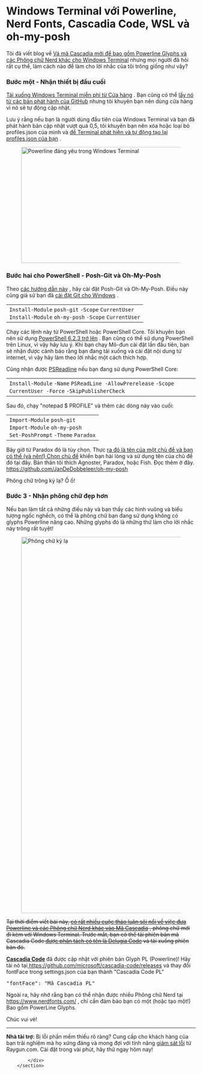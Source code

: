 # Windows Terminal với Powerline, Nerd Fonts, Cascadia Code, WSL và oh-my-posh
<section class="containerInner blogBody">
            <p><font style="vertical-align: inherit;"><font style="vertical-align: inherit;">Tôi đã viết blog về </font></font><a href="https://www.hanselman.com/blog/PatchingTheNewCascadiaCodeToIncludePowerlineGlyphsAndOtherNerdFontsForTheWindowsTerminal.aspx"><font style="vertical-align: inherit;"><font style="vertical-align: inherit;">Vá mã Cascadia mới để bao gồm Powerline Glyphs và các Phông chữ Nerd khác cho Windows Terminal</font></font></a><font style="vertical-align: inherit;"><font style="vertical-align: inherit;"> nhưng mọi người đã hỏi rất cụ thể, làm cách nào để làm cho lời nhắc của tôi trông giống như vậy?</font></font></p> <h3><font style="vertical-align: inherit;"><font style="vertical-align: inherit;">Bước một - Nhận thiết bị đầu cuối</font></font></h3> <p><a href="https://www.microsoft.com/en-us/p/windows-terminal-preview/9n0dx20hk701?WT.mc_id=-blog-scottha"><font style="vertical-align: inherit;"><font style="vertical-align: inherit;">Tải xuống Windows Terminal miễn phí từ Cửa hàng</font></font></a><font style="vertical-align: inherit;"><font style="vertical-align: inherit;"> . </font><font style="vertical-align: inherit;">Bạn cũng có thể </font></font><a href="https://github.com/Microsoft/Terminal?WT.mc_id=-blog-scottha"><font style="vertical-align: inherit;"><font style="vertical-align: inherit;">lấy nó từ các bản phát hành của GitHub</font></font></a><font style="vertical-align: inherit;"><font style="vertical-align: inherit;"> nhưng tôi khuyên bạn nên dùng cửa hàng vì nó sẽ tự động cập nhật.</font></font></p> <p><font style="vertical-align: inherit;"><font style="vertical-align: inherit;">Lưu ý rằng nếu bạn là người dùng đầu tiên của Windows Terminal và bạn đã phát hành bản cập nhật vượt quá 0,5, tôi khuyên bạn nên xóa hoặc loại bỏ profiles.json của mình và </font></font><a href="https://www.hanselman.com/blog/NowIsTheTimeToMakeAFreshNewWindowsTerminalProfilesjson.aspx"><font style="vertical-align: inherit;"><font style="vertical-align: inherit;">để Terminal phát hiện và tự động tạo lại profiles.json của bạn</font></font></a><font style="vertical-align: inherit;"><font style="vertical-align: inherit;"> .</font></font></p> <p></p><figure><img title="Powerline đáng yêu trong Windows Terminal" style="display: inline" alt="Powerline đáng yêu trong Windows Terminal" src="https://hanselmanblogcontent.azureedge.net/Windows-Live-Writer/63963d6f2af3_12BCC/image_e2447ddd-416e-4036-9584-e728455e6d9d.png" width="999" height="308"></figure> <p></p> <h3><font style="vertical-align: inherit;"><font style="vertical-align: inherit;">Bước hai cho PowerShell - Posh-Git và Oh-My-Posh</font></font></h3> <p><font style="vertical-align: inherit;"><font style="vertical-align: inherit;">Theo </font></font><a href="https://github.com/JanDeDobbeleer/oh-my-posh?WT.mc_id=-blog-scottha"><font style="vertical-align: inherit;"><font style="vertical-align: inherit;">các hướng dẫn này</font></font></a><font style="vertical-align: inherit;"><font style="vertical-align: inherit;"> , hãy cài đặt Posh-Git và Oh-My-Posh. </font><font style="vertical-align: inherit;">Điều này cũng giả sử bạn đã </font></font><a href="https://git-scm.com/downloads"><font style="vertical-align: inherit;"><font style="vertical-align: inherit;">cài đặt Git cho Windows</font></font></a><font style="vertical-align: inherit;"><font style="vertical-align: inherit;"> .</font></font></p><div><div id="highlighter_374870" class="syntaxhighlighter nogutter  ps"><table border="0" cellpadding="0" cellspacing="0"><tbody><tr><td class="code"><div class="container"><div class="line number1 index0 alt2"><code class="ps plain">Install</code><code class="ps keyword">-Module</code> <code class="ps plain">posh</code><code class="ps keyword">-git</code> <code class="ps keyword">-Scope</code> <code class="ps plain">CurrentUser</code></div><div class="line number2 index1 alt1"><code class="ps plain">Install</code><code class="ps keyword">-Module</code> <code class="ps keyword">oh</code><code class="ps keyword">-my</code><code class="ps keyword">-posh</code> <code class="ps keyword">-Scope</code> <code class="ps plain">CurrentUser</code></div></div></td></tr></tbody></table></div></div>
<p><font style="vertical-align: inherit;"><font style="vertical-align: inherit;">Chạy các lệnh này từ PowerShell hoặc PowerShell Core. </font><font style="vertical-align: inherit;">Tôi khuyên bạn nên sử dụng </font></font><a href="https://github.com/PowerShell/PowerShell/releases?WT.mc_id=-blog-scottha"><font style="vertical-align: inherit;"><font style="vertical-align: inherit;">PowerShell 6.2.3 trở lên</font></font></a><font style="vertical-align: inherit;"><font style="vertical-align: inherit;"> . </font><font style="vertical-align: inherit;">Bạn cũng có thể sử dụng PowerShell trên Linux, vì vậy hãy lưu ý. </font><font style="vertical-align: inherit;">Khi bạn chạy Mô-đun cài đặt lần đầu tiên, bạn sẽ nhận được cảnh báo rằng bạn đang tải xuống và cài đặt nội dung từ internet, vì vậy hãy làm theo lời nhắc một cách thích hợp.</font></font></p>
<p><font style="vertical-align: inherit;"><font style="vertical-align: inherit;">Cũng nhận được </font></font><a href="https://docs.microsoft.com/en-us/powershell/module/psreadline/?view=powershell-6&amp;WT.mc_id=-blog-scottha"><font style="vertical-align: inherit;"><font style="vertical-align: inherit;">PSReadline</font></font></a><font style="vertical-align: inherit;"><font style="vertical-align: inherit;"> nếu bạn đang sử dụng PowerShell Core:</font></font></p><div><div id="highlighter_310660" class="syntaxhighlighter nogutter  ps"><table border="0" cellpadding="0" cellspacing="0"><tbody><tr><td class="code"><div class="container"><div class="line number1 index0 alt2"><code class="ps plain">Install</code><code class="ps keyword">-Module</code> <code class="ps keyword">-Name</code> <code class="ps plain">PSReadLine </code><code class="ps keyword">-AllowPrerelease</code> <code class="ps keyword">-Scope</code> <code class="ps plain">CurrentUser </code><code class="ps keyword">-Force</code> <code class="ps keyword">-SkipPublisherCheck</code></div></div></td></tr></tbody></table></div></div>
<p><font style="vertical-align: inherit;"><font style="vertical-align: inherit;">Sau đó, chạy "notepad $ PROFILE" và thêm các dòng này vào cuối:</font></font></p><div><div id="highlighter_897952" class="syntaxhighlighter nogutter  ps"><table border="0" cellpadding="0" cellspacing="0"><tbody><tr><td class="code"><div class="container"><div class="line number1 index0 alt2"><code class="ps plain">Import</code><code class="ps keyword">-Module</code> <code class="ps plain">posh</code><code class="ps keyword">-git</code></div><div class="line number2 index1 alt1"><code class="ps plain">Import</code><code class="ps keyword">-Module</code> <code class="ps keyword">oh</code><code class="ps keyword">-my</code><code class="ps keyword">-posh</code></div><div class="line number3 index2 alt2"><code class="ps keyword">Set</code><code class="ps keyword">-PoshPrompt</code> <code class="ps keyword">-Theme</code> <code class="ps plain">Paradox</code></div></div></td></tr></tbody></table></div></div>
<p><font style="vertical-align: inherit;"><font style="vertical-align: inherit;">Bây giờ từ Paradox đó là tùy chọn. </font><font style="vertical-align: inherit;">Thực </font></font><a href="https://github.com/JanDeDobbeleer/oh-my-posh?WT.mc_id=-blog-scottha#themes"><font style="vertical-align: inherit;"><font style="vertical-align: inherit;">ra đó là tên của một chủ đề và bạn có thể (và nên!) Chọn chủ đề</font></font></a><font style="vertical-align: inherit;"><font style="vertical-align: inherit;"> khiến bạn hài lòng và sử dụng tên của chủ đề đó tại đây. </font><font style="vertical-align: inherit;">Bản thân tôi thích Agnoster, Paradox, hoặc Fish. </font><font style="vertical-align: inherit;">Đọc thêm ở đây. </font></font><a href="https://github.com/JanDeDobbeleer/oh-my-posh?WT.mc_id=-blog-scottha"><font style="vertical-align: inherit;"><font style="vertical-align: inherit;">https://github.com/JanDeDobbeleer/oh-my-posh</font></font></a></p>

<p><font style="vertical-align: inherit;"><font style="vertical-align: inherit;">Phông chữ trông kỳ lạ? </font><font style="vertical-align: inherit;">Ồ ồ!</font></font></p>
<h3><font style="vertical-align: inherit;"><font style="vertical-align: inherit;">Bước 3 - Nhận phông chữ đẹp hơn</font></font></h3>
<p><font style="vertical-align: inherit;"><font style="vertical-align: inherit;">Nếu bạn làm tất cả những điều này và bạn thấy các hình vuông và biểu tượng ngốc nghếch, có thể là phông chữ bạn đang sử dụng không có glyphs Powerline nâng cao. </font><font style="vertical-align: inherit;">Những glyphs đó là những thứ làm cho lời nhắc này trông rất tuyệt!</font></font></p><figure><img title="Phông chữ kỳ lạ" alt="Phông chữ kỳ lạ" src="https://hanselmanblogcontent.azureedge.net/Windows-Live-Writer/214125471cad_11603/image_47c8388e-a5ef-4326-b69c-e4b0a3cf73b5.png" width="999"></figure> 
<p><strike><font style="vertical-align: inherit;"><font style="vertical-align: inherit;">Tại thời điểm viết bài này, </font></font></strike><a href="https://github.com/microsoft/cascadia-code/issues/10?WT.mc_id=-blog-scottha"><strike><font style="vertical-align: inherit;"><font style="vertical-align: inherit;">có rất nhiều cuộc thảo luận sôi nổi về việc đưa Powerline và các Phông chữ Nerd khác vào Mã Cascadia</font></font></strike></a><strike><font style="vertical-align: inherit;"><font style="vertical-align: inherit;"> , phông chữ mới đi kèm với Windows Terminal. </font><font style="vertical-align: inherit;">Trước mắt, bạn có thể tải phiên bản mã Cascadia Code </font></font></strike><a href="https://github.com/adam7/delugia-code/releases?WT.mc_id=-blog-scottha"><strike><font style="vertical-align: inherit;"><font style="vertical-align: inherit;">được phân tách có tên là Delugia Code</font></font></strike></a><font style="vertical-align: inherit;"><strike><font style="vertical-align: inherit;"> và tải xuống </font></strike><strike><font style="vertical-align: inherit;">phiên bản </font></strike></font><strike><font style="vertical-align: inherit;"><font style="vertical-align: inherit;">đó.</font></font></strike></p>
<p><a href="https://github.com/microsoft/cascadia-code/releases?WT.mc_id=-blog-scottha"><strong><font style="vertical-align: inherit;"><font style="vertical-align: inherit;">Cascadia Code</font></font></strong></a><strong> </strong><font style="vertical-align: inherit;"><font style="vertical-align: inherit;"> đã được cập nhật với phiên bản Glyph PL (Powerline)! </font><font style="vertical-align: inherit;">Hãy tải nó tại</font></font><a href="https://github.com/microsoft/cascadia-code/releases?WT.mc_id=-blog-scottha"><font style="vertical-align: inherit;"><font style="vertical-align: inherit;"> https://github.com/microsoft/cascadia-code/releases</font></font></a><font style="vertical-align: inherit;"><font style="vertical-align: inherit;"> và thay đổi fontFace trong settings.json của bạn thành "Cascadia Code PL"</font></font></p><pre><font style="vertical-align: inherit;"><font style="vertical-align: inherit;">"fontFace": "Mã Cascadia PL"</font></font></pre>
<p><font style="vertical-align: inherit;"><font style="vertical-align: inherit;">Ngoài ra, hãy nhớ rằng bạn có thể nhận được nhiều Phông chữ Nerd tại </font></font><a href="https://www.nerdfonts.com/"><font style="vertical-align: inherit;"><font style="vertical-align: inherit;">https://www.nerdfonts.com/</font></font></a><font style="vertical-align: inherit;"><font style="vertical-align: inherit;"> , chỉ cần đảm bảo bạn có một (hoặc tạo một!) Bao gồm PowerLine Glyphs.</font></font></p>
<p><font style="vertical-align: inherit;"><font style="vertical-align: inherit;">Chúc vui vẻ!</font></font></p>
<p>
</p><hr>

<p><strong><font style="vertical-align: inherit;"><font style="vertical-align: inherit;">Nhà tài trợ:</font></font></strong><font style="vertical-align: inherit;"><font style="vertical-align: inherit;"> Bị lỗi phần mềm thiếu rõ ràng? </font><font style="vertical-align: inherit;">Cung cấp cho khách hàng của bạn trải nghiệm mà họ xứng đáng và mong đợi với tính năng </font></font><a href="https://hnsl.mn/35RnwpW"><font style="vertical-align: inherit;"><font style="vertical-align: inherit;">giám sát lỗi</font></font></a><font style="vertical-align: inherit;"><font style="vertical-align: inherit;"> từ Raygun.com. </font><font style="vertical-align: inherit;">Cài đặt trong vài phút, hãy thử ngay hôm nay!</font></font></p>







            </div>
        </section>

